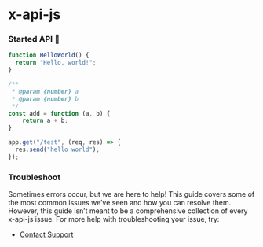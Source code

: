 # x-api-js

### Started API 🚀
```js
function HelloWorld() {
  return "Hello, world!";
}

/**
 * @param {number} a
 * @param {number} b
 */
const add = function (a, b) {
    return a + b;
}

app.get("/test", (req, res) => {
  res.send("hello world");
});
```

### Troubleshoot
Sometimes errors occur, but we are here to help! This guide covers some of the most common issues we’ve seen and how you can resolve them. However, this guide isn’t meant to be a comprehensive collection of every x-api-js issue. For more help with troubleshooting your issue, try:
* [Contact Support](https://t.me/xtdevs)
